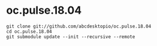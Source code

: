 # oc.pulse.18.04

```
git clone git://github.com/abcdesktopio/oc.pulse.18.04
cd oc.pulse.18.04
git submodule update --init --recursive --remote
```
